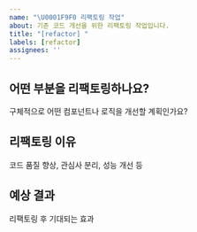 ```yaml
---
name: "\U0001F9F0 리팩토링 작업"
about: 기존 코드 개선을 위한 리팩토링 작업입니다.
title: "[refactor] "
labels: [refactor]
assignees: ''
---
```


## 어떤 부분을 리팩토링하나요?
구체적으로 어떤 컴포넌트나 로직을 개선할 계획인가요?

## 리팩토링 이유
코드 품질 향상, 관심사 분리, 성능 개선 등

## 예상 결과
리팩토링 후 기대되는 효과

